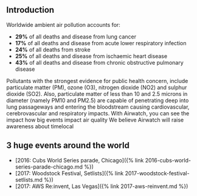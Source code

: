 ## Introduction

Worldwide ambient air pollution accounts for:

* **29%** of all deaths and disease from lung cancer
* **17%** of all deaths and disease from acute lower respiratory infection
* **24%** of all deaths from stroke
* **25%** of all deaths and disease from ischaemic heart disease
* **43%** of all deaths and disease from chronic obstructive pulmonary disease

Pollutants with the strongest evidence for public health concern, include particulate matter (PM), ozone (O3), nitrogen dioxide (NO2) and sulphur dioxide (SO2). Also, particulate matter of less than 10 and 2.5 microns in diameter (namely PM10 and PM2.5) are capable of penetrating deep into lung passageways and entering the bloodstream causing cardiovascular, cerebrovascular and respiratory impacts.
With Airwatch, you can see the impact how big events impact air quality
We believe Airwatch will raise awareness about timelocal

## 3 huge events around the world

* [2016: Cubs World Series parade, Chicago]({% link 2016-cubs-world-series-parade-chicago.md %})
* [2017: Woodstock Festival, Setlists]({% link 2017-woodstock-festival-setlists.md %})
* [2017: AWS Re:invent, Las Vegas]({% link 2017-aws-reinvent.md %})
